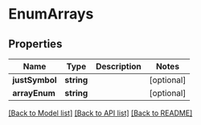 # EnumArrays

## Properties
Name | Type | Description | Notes
------------ | ------------- | ------------- | -------------
**justSymbol** | **string** |  | [optional] 
**arrayEnum** | **string** |  | [optional] 

[[Back to Model list]](../README.md#documentation-for-models) [[Back to API list]](../README.md#documentation-for-api-endpoints) [[Back to README]](../README.md)


